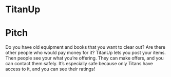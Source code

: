 # TitanUp
# Pitch
Do you have old equipment and books that you want to clear out? Are there other people who 
would pay money for it? TitanUp lets you post your items. Then people see your what you’re 
offering. They can make offers, and you can contact them safely. It’s especially safe because 
only Titans have access to it, and you can see their ratings!
